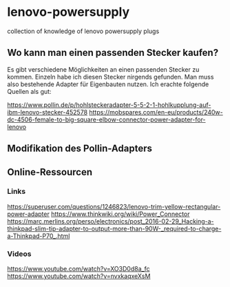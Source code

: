 # lenovo-powersupply
collection of knowledge of lenovo powersupply plugs

## Wo kann man einen passenden Stecker kaufen?

Es gibt verschiedene Möglichkeiten an einen passenden Stecker zu kommen.
Einzeln habe ich diesen Stecker nirgends gefunden.
Man muss also bestehende Adapter für Eigenbauten nutzen.
Ich erachte folgende Quellen als gut:

https://www.pollin.de/p/hohlsteckeradapter-5-5-2-1-hohlkupplung-auf-ibm-lenovo-stecker-452578
https://mobspares.com/en-eu/products/240w-dc-4506-female-to-big-square-elbow-connector-power-adapter-for-lenovo

## Modifikation des Pollin-Adapters



## Online-Ressourcen

### Links

https://superuser.com/questions/1246823/lenovo-trim-yellow-rectangular-power-adapter
https://www.thinkwiki.org/wiki/Power_Connector
https://marc.merlins.org/perso/electronics/post_2016-02-29_Hacking-a-thinkpad-slim-tip-adapter-to-output-more-than-90W-_required-to-charge-a-Thinkpad-P70_.html

### Videos

https://www.youtube.com/watch?v=XO3D0d8a_fc
https://www.youtube.com/watch?v=nvxkaqxeXsM
